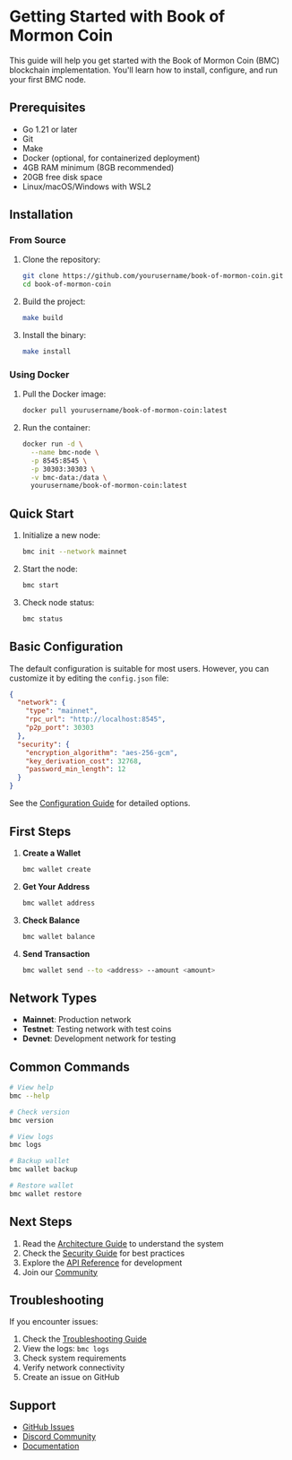 # Getting Started with Book of Mormon Coin

This guide will help you get started with the Book of Mormon Coin (BMC) blockchain implementation. You'll learn how to install, configure, and run your first BMC node.

## Prerequisites

- Go 1.21 or later
- Git
- Make
- Docker (optional, for containerized deployment)
- 4GB RAM minimum (8GB recommended)
- 20GB free disk space
- Linux/macOS/Windows with WSL2

## Installation

### From Source

1. Clone the repository:
   ```bash
   git clone https://github.com/yourusername/book-of-mormon-coin.git
   cd book-of-mormon-coin
   ```

2. Build the project:
   ```bash
   make build
   ```

3. Install the binary:
   ```bash
   make install
   ```

### Using Docker

1. Pull the Docker image:
   ```bash
   docker pull yourusername/book-of-mormon-coin:latest
   ```

2. Run the container:
   ```bash
   docker run -d \
     --name bmc-node \
     -p 8545:8545 \
     -p 30303:30303 \
     -v bmc-data:/data \
     yourusername/book-of-mormon-coin:latest
   ```

## Quick Start

1. Initialize a new node:
   ```bash
   bmc init --network mainnet
   ```

2. Start the node:
   ```bash
   bmc start
   ```

3. Check node status:
   ```bash
   bmc status
   ```

## Basic Configuration

The default configuration is suitable for most users. However, you can customize it by editing the `config.json` file:

```json
{
  "network": {
    "type": "mainnet",
    "rpc_url": "http://localhost:8545",
    "p2p_port": 30303
  },
  "security": {
    "encryption_algorithm": "aes-256-gcm",
    "key_derivation_cost": 32768,
    "password_min_length": 12
  }
}
```

See the [Configuration Guide](./configuration.md) for detailed options.

## First Steps

1. **Create a Wallet**
   ```bash
   bmc wallet create
   ```

2. **Get Your Address**
   ```bash
   bmc wallet address
   ```

3. **Check Balance**
   ```bash
   bmc wallet balance
   ```

4. **Send Transaction**
   ```bash
   bmc wallet send --to <address> --amount <amount>
   ```

## Network Types

- **Mainnet**: Production network
- **Testnet**: Testing network with test coins
- **Devnet**: Development network for testing

## Common Commands

```bash
# View help
bmc --help

# Check version
bmc version

# View logs
bmc logs

# Backup wallet
bmc wallet backup

# Restore wallet
bmc wallet restore
```

## Next Steps

1. Read the [Architecture Guide](./architecture.md) to understand the system
2. Check the [Security Guide](./security.md) for best practices
3. Explore the [API Reference](./api-reference.md) for development
4. Join our [Community](https://github.com/yourusername/book-of-mormon-coin/discussions)

## Troubleshooting

If you encounter issues:

1. Check the [Troubleshooting Guide](./troubleshooting.md)
2. View the logs: `bmc logs`
3. Check system requirements
4. Verify network connectivity
5. Create an issue on GitHub

## Support

- [GitHub Issues](https://github.com/yourusername/book-of-mormon-coin/issues)
- [Discord Community](https://discord.gg/your-discord)
- [Documentation](./README.md) 